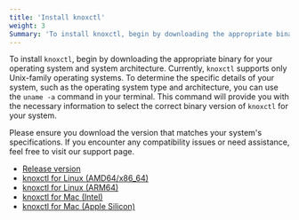 ```yaml
---
title: 'Install knoxctl'
weight: 3
Summary: 'To install knoxctl, begin by downloading the appropriate binary for your operating system and system architecture.'
---
```


To install `knoxctl`, begin by downloading the appropriate binary for your operating system and system architecture. Currently, `knoxctl` supports only Unix-family operating systems. To determine the specific details of your system, such as the operating system type and architecture, you can use the `uname -a` command in your terminal. This command will provide you with the necessary information to select the correct binary version of `knoxctl` for your system.

Please ensure you download the version that matches your system's specifications. If you encounter any compatibility issues or need assistance, feel free to visit our support page.

- [Release version](/version/latest-version.txt)
- [knoxctl for Linux (AMD64/x86_64)](/binaries/accuknoxcli_0.1.8_linux_amd64.tar.gz)
- [knoxctl for Linux (ARM64)](/binaries/accuknoxcli_0.1.8_linux_arm64.tar.gz)
- [knoxctl for Mac (Intel)](/binaries/accuknoxcli_0.1.8_darwin_amd64.tar.gz)
- [knoxctl for Mac (Apple Silicon)](/binaries/accuknoxcli_0.1.8_darwin_arm64.tar.gz)
